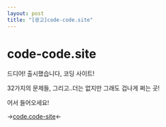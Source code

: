```yaml
---
layout: post
title: "[광고]code-code.site"
---
```


<h1>code-code.site</h1>
드디어! 출시했습니다, 코딩 사이트!

32가지의 문제들, 그리고..더는 없지만 그래도 겁나게 쩌는 곳!

어서 들어오세요!

→<a href="www.code-code.site">code.code-site</a>←